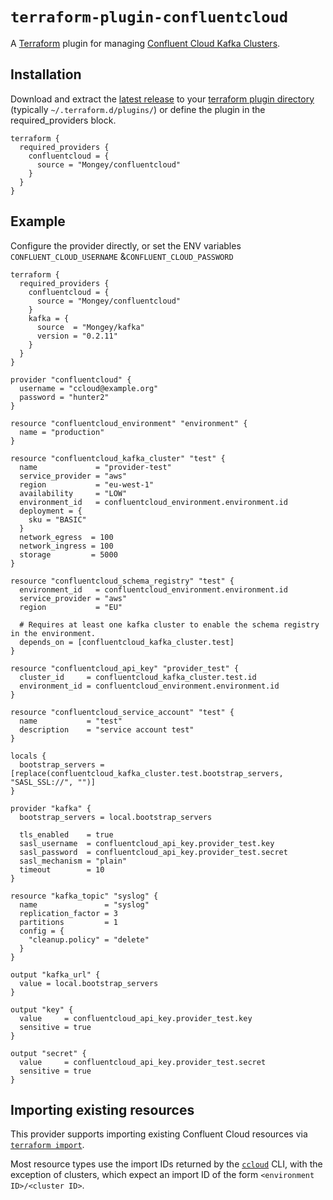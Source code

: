 # `terraform-plugin-confluentcloud`

A [Terraform][1] plugin for managing [Confluent Cloud Kafka Clusters][2].

## Installation

Download and extract the [latest release](https://github.com/Mongey/terraform-provider-confluentcloud/releases/latest) to
your [terraform plugin directory][third-party-plugins] (typically `~/.terraform.d/plugins/`) or define the plugin in the required_providers block.

```hcl
terraform {
  required_providers {
    confluentcloud = {
      source = "Mongey/confluentcloud"
    }
  }
}
```

## Example

Configure the provider directly, or set the ENV variables `CONFLUENT_CLOUD_USERNAME` &`CONFLUENT_CLOUD_PASSWORD`

```hcl
terraform {
  required_providers {
    confluentcloud = {
      source = "Mongey/confluentcloud"
    }
    kafka = {
      source  = "Mongey/kafka"
      version = "0.2.11"
    }
  }
}

provider "confluentcloud" {
  username = "ccloud@example.org"
  password = "hunter2"
}

resource "confluentcloud_environment" "environment" {
  name = "production"
}

resource "confluentcloud_kafka_cluster" "test" {
  name             = "provider-test"
  service_provider = "aws"
  region           = "eu-west-1"
  availability     = "LOW"
  environment_id   = confluentcloud_environment.environment.id
  deployment = {
    sku = "BASIC"
  }
  network_egress  = 100
  network_ingress = 100
  storage         = 5000
}

resource "confluentcloud_schema_registry" "test" {
  environment_id   = confluentcloud_environment.environment.id
  service_provider = "aws"
  region           = "EU"

  # Requires at least one kafka cluster to enable the schema registry in the environment.
  depends_on = [confluentcloud_kafka_cluster.test]
}

resource "confluentcloud_api_key" "provider_test" {
  cluster_id     = confluentcloud_kafka_cluster.test.id
  environment_id = confluentcloud_environment.environment.id
}

resource "confluentcloud_service_account" "test" {
  name           = "test"
  description    = "service account test"
}

locals {
  bootstrap_servers = [replace(confluentcloud_kafka_cluster.test.bootstrap_servers, "SASL_SSL://", "")]
}

provider "kafka" {
  bootstrap_servers = local.bootstrap_servers

  tls_enabled    = true
  sasl_username  = confluentcloud_api_key.provider_test.key
  sasl_password  = confluentcloud_api_key.provider_test.secret
  sasl_mechanism = "plain"
  timeout        = 10
}

resource "kafka_topic" "syslog" {
  name               = "syslog"
  replication_factor = 3
  partitions         = 1
  config = {
    "cleanup.policy" = "delete"
  }
}

output "kafka_url" {
  value = local.bootstrap_servers
}

output "key" {
  value     = confluentcloud_api_key.provider_test.key
  sensitive = true
}

output "secret" {
  value     = confluentcloud_api_key.provider_test.secret
  sensitive = true
}
```

## Importing existing resources

This provider supports importing existing Confluent Cloud resources via [`terraform import`][3].

Most resource types use the import IDs returned by the [`ccloud`][4] CLI, with the exception of clusters, which expect an import ID of the form `<environment ID>/<cluster ID>`.

[1]: https://www.terraform.io
[2]: https://confluent.cloud
[3]: https://www.terraform.io/docs/cli/import/index.html
[4]: https://docs.confluent.io/ccloud-cli/current/index.html
[third-party-plugins]: https://www.terraform.io/docs/configuration/providers.html#third-party-plugins
